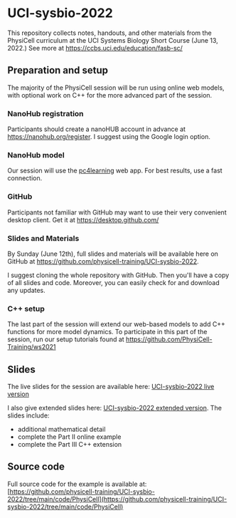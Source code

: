 # UCI-sysbio-2022

This repository collects notes, handouts, and other materials from the PhysiCell curriculum at the UCI Systems Biology Short Course (June 13, 2022.) See more at https://ccbs.uci.edu/education/fasb-sc/

## Preparation and setup
The majority of the PhysiCell session will be run using online web models, with optional work on C++ for the more advanced part of the session. 

### NanoHub registration
Participants should create a nanoHUB account in advance at https://nanohub.org/register. I suggest using the Google login option. 

### NanoHub model
Our session will use the [pc4learning](https://nanohub.org/tools/pc4learning) web app. For best results, use a fast connection. 

### GitHub
Participants not familiar with GitHub may want to use their very convenient desktop client. Get it at https://desktop.github.com/

### Slides and Materials
By Sunday (June 12th), full slides and materials will be available here on GitHub at https://github.com/physicell-training/UCI-sysbio-2022. 

I suggest cloning the whole repository with GitHub. Then you'll have a copy of all slides and code. Moreover, you can easily check for and download any updates. 

### C++ setup
The last part of the session will extend our web-based models to add C++ functions for more model dynamics. To participate in this part of the session, run our setup tutorials found at https://github.com/PhysiCell-Training/ws2021 	

## Slides
The live slides for the session are available here: [UCI-sysbio-2022 live version](https://github.com/physicell-training/UCI-sysbio-2022/raw/main/slides/UCI%20CSBC%20-%20June%2013%2C%202022%20-%20live%20version.pdf)

I also give extended slides here: [UCI-sysbio-2022 extended version](https://github.com/physicell-training/UCI-sysbio-2022/raw/main/slides/UCI%20CSBC%20-%20June%2013%2C%202022%20-%20extended%20version.pdf). 
The slides include: 
* additional mathematical detail
* complete the Part II online example 
* complete the Part III C++ extension

## Source code 
Full source code for the example is available at: [https://github.com/physicell-training/UCI-sysbio-2022/tree/main/code/PhysiCell](https://github.com/physicell-training/UCI-sysbio-2022/tree/main/code/PhysiCell)

